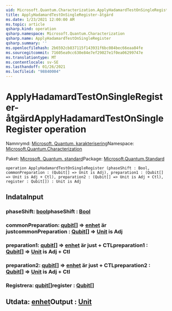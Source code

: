 ```yaml
---
uid: Microsoft.Quantum.Characterization.ApplyHadamardTestOnSingleRegister
title: ApplyHadamardTestOnSingleRegister-åtgärd
ms.date: 1/23/2021 12:00:00 AM
ms.topic: article
qsharp.kind: operation
qsharp.namespace: Microsoft.Quantum.Characterization
qsharp.name: ApplyHadamardTestOnSingleRegister
qsharp.summary: ''
ms.openlocfilehash: 2b6592cb837115f143931f6bc084bec66eaa84fe
ms.sourcegitcommit: 71605ea9cc630e84e7ef29027e1f0ea06299747e
ms.translationtype: MT
ms.contentlocale: sv-SE
ms.lasthandoff: 01/26/2021
ms.locfileid: "98840004"
---
```

# <a name="applyhadamardtestonsingleregister-operation"></a><span data-ttu-id="46f3e-102">ApplyHadamardTestOnSingleRegister-åtgärd</span><span class="sxs-lookup"><span data-stu-id="46f3e-102">ApplyHadamardTestOnSingleRegister operation</span></span>

<span data-ttu-id="46f3e-103">Namnrymd: [Microsoft. Quantum. karakterisering](xref:Microsoft.Quantum.Characterization)</span><span class="sxs-lookup"><span data-stu-id="46f3e-103">Namespace: [Microsoft.Quantum.Characterization](xref:Microsoft.Quantum.Characterization)</span></span>

<span data-ttu-id="46f3e-104">Paket: [Microsoft. Quantum. standard](https://nuget.org/packages/Microsoft.Quantum.Standard)</span><span class="sxs-lookup"><span data-stu-id="46f3e-104">Package: [Microsoft.Quantum.Standard](https://nuget.org/packages/Microsoft.Quantum.Standard)</span></span>




```qsharp
operation ApplyHadamardTestOnSingleRegister (phaseShift : Bool, commonPreparation : (Qubit[] => Unit is Adj), preparation1 : (Qubit[] => Unit is Adj + Ctl), preparation2 : (Qubit[] => Unit is Adj + Ctl), register : Qubit[]) : Unit is Adj
```


## <a name="input"></a><span data-ttu-id="46f3e-105">Indata</span><span class="sxs-lookup"><span data-stu-id="46f3e-105">Input</span></span>

### <a name="phaseshift--bool"></a><span data-ttu-id="46f3e-106">phaseShift: [bool](xref:microsoft.quantum.lang-ref.bool)</span><span class="sxs-lookup"><span data-stu-id="46f3e-106">phaseShift : [Bool](xref:microsoft.quantum.lang-ref.bool)</span></span>




### <a name="commonpreparation--qubit--unit--is-adj"></a><span data-ttu-id="46f3e-107">commonPreparation: [qubit](xref:microsoft.quantum.lang-ref.qubit)[] => [enhet](xref:microsoft.quantum.lang-ref.unit)  är just</span><span class="sxs-lookup"><span data-stu-id="46f3e-107">commonPreparation : [Qubit](xref:microsoft.quantum.lang-ref.qubit)[] => [Unit](xref:microsoft.quantum.lang-ref.unit)  is Adj</span></span>




### <a name="preparation1--qubit--unit--is-adj--ctl"></a><span data-ttu-id="46f3e-108">preparation1: [qubit](xref:microsoft.quantum.lang-ref.qubit)[] => [enhet](xref:microsoft.quantum.lang-ref.unit)  är just + CTL</span><span class="sxs-lookup"><span data-stu-id="46f3e-108">preparation1 : [Qubit](xref:microsoft.quantum.lang-ref.qubit)[] => [Unit](xref:microsoft.quantum.lang-ref.unit)  is Adj + Ctl</span></span>




### <a name="preparation2--qubit--unit--is-adj--ctl"></a><span data-ttu-id="46f3e-109">preparation2: [qubit](xref:microsoft.quantum.lang-ref.qubit)[] => [enhet](xref:microsoft.quantum.lang-ref.unit)  är just + CTL</span><span class="sxs-lookup"><span data-stu-id="46f3e-109">preparation2 : [Qubit](xref:microsoft.quantum.lang-ref.qubit)[] => [Unit](xref:microsoft.quantum.lang-ref.unit)  is Adj + Ctl</span></span>




### <a name="register--qubit"></a><span data-ttu-id="46f3e-110">Registrera: [qubit](xref:microsoft.quantum.lang-ref.qubit)[]</span><span class="sxs-lookup"><span data-stu-id="46f3e-110">register : [Qubit](xref:microsoft.quantum.lang-ref.qubit)[]</span></span>





## <a name="output--unit"></a><span data-ttu-id="46f3e-111">Utdata: [enhet](xref:microsoft.quantum.lang-ref.unit)</span><span class="sxs-lookup"><span data-stu-id="46f3e-111">Output : [Unit](xref:microsoft.quantum.lang-ref.unit)</span></span>

